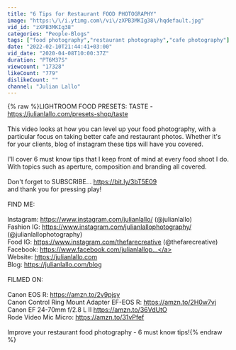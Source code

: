 ```yaml
---
title: "6 Tips for Restaurant FOOD PHOTOGRAPHY"
image: "https:\/\/i.ytimg.com\/vi\/zXPB3MKIg38\/hqdefault.jpg"
vid_id: "zXPB3MKIg38"
categories: "People-Blogs"
tags: ["food photography","restaurant photography","cafe photography"]
date: "2022-02-10T21:44:41+03:00"
vid_date: "2020-04-08T10:00:37Z"
duration: "PT6M37S"
viewcount: "17328"
likeCount: "779"
dislikeCount: ""
channel: "Julian Lallo"
---
```

{% raw %}LIGHTROOM FOOD PRESETS:  TASTE -  <a rel="nofollow" target="blank" href="https://julianlallo.com/presets-shop/taste">https://julianlallo.com/presets-shop/taste</a><br /><br />This video looks at how you can level up your food photography, with a particular focus on taking better cafe and restaurant photos. Whether it's for your clients, blog of instagram these tips will have you covered.<br /><br />I'll cover 6 must know tips that I keep front of mind at every food shoot I do. With topics such as aperture, composition and branding all covered. <br /><br />Don't forget to SUBSCRIBE... <a rel="nofollow" target="blank" href="https://bit.ly/3bT5E09">https://bit.ly/3bT5E09</a><br />and thank you for pressing play!<br /><br />FIND ME:<br /><br />Instagram:  <a rel="nofollow" target="blank" href="https://www.instagram.com/julianlallo/">https://www.instagram.com/julianlallo/</a> (@julianlallo)<br />Fashion IG:  <a rel="nofollow" target="blank" href="https://www.instagram.com/julianlallophotography/">https://www.instagram.com/julianlallophotography/</a> (@julianlallophotography)<br />Food IG: <a rel="nofollow" target="blank" href="https://www.instagram.com/thefarecreative">https://www.instagram.com/thefarecreative</a> (@thefarecreative)<br />Facebook: <a rel="nofollow" target="blank" href="https://www.facebook.com/julianlallop...">https://www.facebook.com/julianlallop...</a><br />Website: <a rel="nofollow" target="blank" href="https://julianlallo.com">https://julianlallo.com</a><br />Blog: <a rel="nofollow" target="blank" href="https://julianlallo.com/blog">https://julianlallo.com/blog</a><br /><br />FILMED ON:<br /><br />Canon EOS R: <a rel="nofollow" target="blank" href="https://amzn.to/2v9pjsy">https://amzn.to/2v9pjsy</a><br />Canon Control Ring Mount Adapter EF-EOS R: <a rel="nofollow" target="blank" href="https://amzn.to/2H0w7vj">https://amzn.to/2H0w7vj</a> <br />Canon EF 24-70mm f/2.8 L II <a rel="nofollow" target="blank" href="https://amzn.to/36VdUtO">https://amzn.to/36VdUtO</a> <br />Rode Video Mic Micro: <a rel="nofollow" target="blank" href="https://amzn.to/31vPfef">https://amzn.to/31vPfef</a><br /><br />Improve your restaurant food photography - 6 must know tips!{% endraw %}
